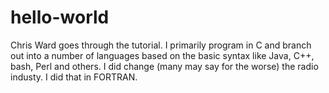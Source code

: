 # hello-world
Chris Ward goes through the tutorial.
I primarily program in C and branch out into a number of languages based on the basic syntax like Java, C++, bash, Perl and others.
I did change (many may say for the worse) the radio industy. I did that in FORTRAN.

